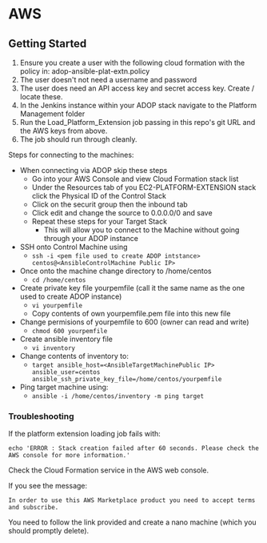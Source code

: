 # AWS

## Getting Started
1. Ensure you create a user with the following cloud formation with the policy in: adop-ansible-plat-extn.policy
2. The user doesn't not need a username and password
3. The user does need an API access key and secret access key. Create / locate these.
4. In the Jenkins instance within your ADOP stack navigate to the Platform Management folder
5. Run the Load_Platform_Extension job passing in this repo's git URL and the AWS keys from above.
6. The job should run through cleanly.

Steps for connecting to the machines:
* When connecting via ADOP skip these steps
	* Go into your AWS Console and view Cloud Formation stack list
	* Under the Resources tab of you EC2-PLATFORM-EXTENSION stack click the Physical ID of the Control Stack
	* Click on the securit group then the inbound tab
	* Click edit and change the source to 0.0.0.0/0 and save
	* Repeat these steps for your Target Stack
		* This will allow you to connect to the Machine without going through your ADOP instance
* SSH onto Control Machine using
	* `ssh -i <pem file used to create ADOP intstance> centos@<AnsibleControlMachine Public IP>`
* Once onto the machine change directory to /home/centos
	* `cd /home/centos`
* Create private key file yourpemfile (call it the same name as the one used to create ADOP instance)
	* `vi yourpemfile`
	* Copy contents of own yourpemfile.pem file into this new file
* Change permisions of yourpemfile to 600 (owner can read and write)
	* `chmod 600 yourpemfile`
* Create ansible inventory file
	* `vi inventory`
* Change contents of inventory to:
	* `target ansible_host=<AnsibleTargetMachinePublic IP> ansible_user=centos ansible_ssh_private_key_file=/home/centos/yourpemfile`
* Ping target machine using:
	* `ansible -i /home/centos/inventory -m ping target`

### Troubleshooting
If the platform extension loading job fails with:
```
echo 'ERROR : Stack creation failed after 60 seconds. Please check the AWS console for more information.'
```
Check the Cloud Formation service in the AWS web console.  

If you see the message:
```
In order to use this AWS Marketplace product you need to accept terms and subscribe.
```
You need to follow the link provided and create a nano machine (which you should promptly delete).  
